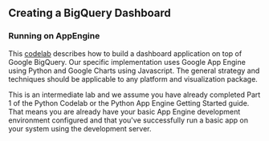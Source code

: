 ## Creating a BigQuery Dashboard ##
### Running on AppEngine ###
This [codelab](https://developers.google.com/bigquery/articles/dashboard) describes how to build a dashboard application on top of Google BigQuery. Our specific implementation uses Google App Engine using Python and Google Charts using Javascript. The general strategy and techniques should be applicable to any platform and visualization package.

This is an intermediate lab and we assume you have already completed Part 1 of the Python Codelab or the Python App Engine Getting Started guide. That means you are already have your basic App Engine development environment configured and that you've successfully run a basic app on your system using the development server.
